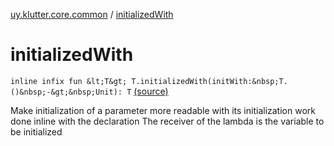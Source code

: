 [uy.klutter.core.common](index.md) / [initializedWith](.)


# initializedWith

`inline infix fun &lt;T&gt; T.initializedWith(initWith:&nbsp;T.()&nbsp;-&gt;&nbsp;Unit): T` [(source)](https://github.com/kohesive/klutter/blob/master/core-jdk6/src/main/kotlin/uy/klutter/core/common/Common.kt#L34)

Make initialization of a parameter more readable with its initialization work done inline with the declaration
The receiver of the lambda is the variable to be initialized



